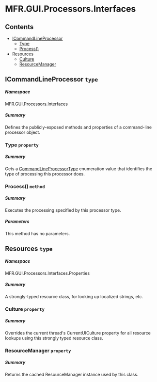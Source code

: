 <a name='assembly'></a>
# MFR.GUI.Processors.Interfaces

## Contents

- [ICommandLineProcessor](#T-MFR-GUI-Processors-Interfaces-ICommandLineProcessor 'MFR.GUI.Processors.Interfaces.ICommandLineProcessor')
  - [Type](#P-MFR-GUI-Processors-Interfaces-ICommandLineProcessor-Type 'MFR.GUI.Processors.Interfaces.ICommandLineProcessor.Type')
  - [Process()](#M-MFR-GUI-Processors-Interfaces-ICommandLineProcessor-Process 'MFR.GUI.Processors.Interfaces.ICommandLineProcessor.Process')
- [Resources](#T-MFR-GUI-Processors-Interfaces-Properties-Resources 'MFR.GUI.Processors.Interfaces.Properties.Resources')
  - [Culture](#P-MFR-GUI-Processors-Interfaces-Properties-Resources-Culture 'MFR.GUI.Processors.Interfaces.Properties.Resources.Culture')
  - [ResourceManager](#P-MFR-GUI-Processors-Interfaces-Properties-Resources-ResourceManager 'MFR.GUI.Processors.Interfaces.Properties.Resources.ResourceManager')

<a name='T-MFR-GUI-Processors-Interfaces-ICommandLineProcessor'></a>
## ICommandLineProcessor `type`

##### Namespace

MFR.GUI.Processors.Interfaces

##### Summary

Defines the publicly-exposed methods and properties of a command-line processor object.

<a name='P-MFR-GUI-Processors-Interfaces-ICommandLineProcessor-Type'></a>
### Type `property`

##### Summary

Gets a [CommandLineProcessorType](#T-MFR-GUI-Processors-Constants-CommandLineProcessorType 'MFR.GUI.Processors.Constants.CommandLineProcessorType')
enumeration value that identifies the type of processing this processor does.

<a name='M-MFR-GUI-Processors-Interfaces-ICommandLineProcessor-Process'></a>
### Process() `method`

##### Summary

Executes the processing specified by this processor type.

##### Parameters

This method has no parameters.

<a name='T-MFR-GUI-Processors-Interfaces-Properties-Resources'></a>
## Resources `type`

##### Namespace

MFR.GUI.Processors.Interfaces.Properties

##### Summary

A strongly-typed resource class, for looking up localized strings, etc.

<a name='P-MFR-GUI-Processors-Interfaces-Properties-Resources-Culture'></a>
### Culture `property`

##### Summary

Overrides the current thread's CurrentUICulture property for all
  resource lookups using this strongly typed resource class.

<a name='P-MFR-GUI-Processors-Interfaces-Properties-Resources-ResourceManager'></a>
### ResourceManager `property`

##### Summary

Returns the cached ResourceManager instance used by this class.
